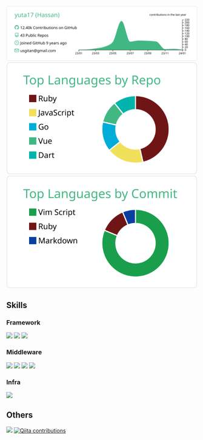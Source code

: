 [![](https://raw.githubusercontent.com/yuta17/yuta17/master/profile-summary-card-output/vue/0-profile-details.svg)](https://github.com/vn7n24fzkq/github-profile-summary-cards)
[![](https://raw.githubusercontent.com/yuta17/yuta17/master/profile-summary-card-output/vue/1-repos-per-language.svg)](https://github.com/vn7n24fzkq/github-profile-summary-cards)
[![](https://raw.githubusercontent.com/yuta17/yuta17/master/profile-summary-card-output/vue/2-most-commit-language.svg)](https://github.com/vn7n24fzkq/github-profile-summary-cards)

## Skills

### Framework

[![](https://img.shields.io/badge/-Rails-000?style=flat&logo=ruby-on-rails)](https://github.com/yuta17)
[![](https://img.shields.io/badge/-Next.js-000?style=flat&logo=Next.js)](https://github.com/yuta17)
[![](https://img.shields.io/badge/-Nuxt.js-000?style=flat&logo=Nuxt.js)](https://github.com/yuta17)

### Middleware

[![](https://img.shields.io/badge/-Docker-000?style=flat&logo=docker)](https://github.com/yuta17)
[![](https://img.shields.io/badge/-MySQL-000?style=flat&logo=mysql)](https://github.com/yuta17)
[![](https://img.shields.io/badge/-PostgreSQL-000?&style=flat?&logo=postgresql)](https://github.com/yuta17)
[![](https://img.shields.io/badge/-Redis-000?style=flat&logo=redis)](https://github.com/yuta17)

### Infra

[![](https://img.shields.io/badge/-AWS-000?style=flat&logo=amazon-aws)](https://github.com/yuta17)

## Others

![](https://komarev.com/ghpvc/?username=yuta17&color=green)
[![Qiita contributions](https://qiita-badge.apiapi.app/s/hassan/contributions.svg)](http://qiita.com/hassan)

